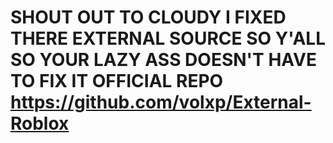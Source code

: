 # SHOUT OUT TO CLOUDY I FIXED THERE EXTERNAL SOURCE SO Y'ALL SO YOUR LAZY ASS DOESN'T HAVE TO FIX IT OFFICIAL REPO https://github.com/volxp/External-Roblox
